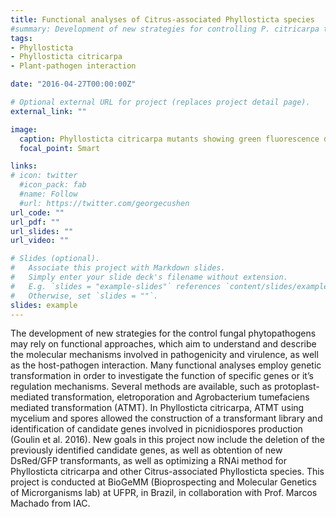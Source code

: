 ```yaml
---
title: Functional analyses of Citrus-associated Phyllosticta species
#summary: Development of new strategies for controlling P. citricarpa through functional approaches, with the aim to understand and describe the molecular mechanisms involved in pathogenicity and virulence, as well as the host-pathogen interaction with the Citrus plants.
tags:
- Phyllosticta
- Phyllosticta citricarpa
- Plant-pathogen interaction

date: "2016-04-27T00:00:00Z"

# Optional external URL for project (replaces project detail page).
external_link: ""

image:
  caption: Phyllosticta citricarpa mutants showing green fluorescence due to GFP expression
  focal_point: Smart

links:
# icon: twitter
  #icon_pack: fab
  #name: Follow
  #url: https://twitter.com/georgecushen
url_code: ""
url_pdf: ""
url_slides: ""
url_video: ""

# Slides (optional).
#   Associate this project with Markdown slides.
#   Simply enter your slide deck's filename without extension.
#   E.g. `slides = "example-slides"` references `content/slides/example-slides.md`.
#   Otherwise, set `slides = ""`.
slides: example
---
```


The development of new strategies for the control fungal phytopathogens may rely on functional approaches, which aim to understand and describe the molecular mechanisms involved in pathogenicity and virulence, as well as the host-pathogen interaction. Many functional analyses employ genetic transformation in order to investigate the function of specific genes or it’s regulation mechanisms. Several methods are available, such as protoplast-mediated transformation, eletroporation and Agrobacterium tumefaciens mediated transformation (ATMT). In Phyllosticta citricarpa, ATMT using mycelium and spores allowed the construction of a transformant library and identification of candidate genes involved in picnidiospores production (Goulin et al. 2016). New goals in this project now include the deletion of the previously identified candidate genes, as well as obtention of new DsRed/GFP transformants, as well as optimizing a RNAi method for Phyllosticta citricarpa and other Citrus-associated Phyllosticta species. This project is conducted at BioGeMM (Bioprospecting and Molecular Genetics of Microrganisms lab) at UFPR, in Brazil, in collaboration with Prof. Marcos Machado from IAC.
